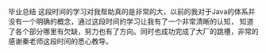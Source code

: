 毕业总结
    这段时间的学习对我帮助真的是非常的大，以前的我对于Java的体系并没有一个明确的概念，通过这段时间的学习让我有了一个非常清晰的认知，
知道了各个部分哪里有欠缺，努力也有了方向。同时也成功完成了大厂的跳槽，非常的感谢秦老师这段时间的悉心教导。
